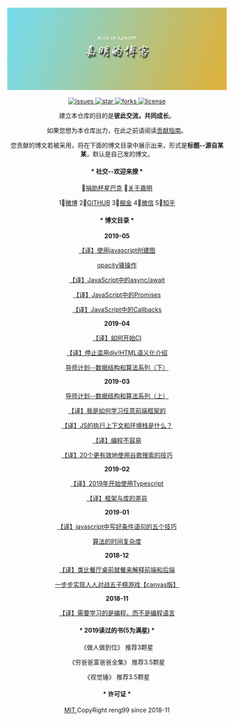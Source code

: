 <p align="center"><a href="https://github.com/reng99/blogs"><img src="./src/imgs/banner.png" alt="banner" /></a></p>

<p align="center">
    <a href="https://github.com/reng99/blogs/issues">
        <img src="https://img.shields.io/github/issues/reng99/blogs.svg" alt="issues"/>
    </a>
    <a href="https://github.com/reng99/blogs/stargazers">
        <img src="https://img.shields.io/github/stars/reng99/blogs.svg" alt="star"/>
    </a>
    <a href="https://github.com/reng99/blogs/network/members">
        <img src="https://img.shields.io/github/forks/reng99/blogs.svg" alt="forks"/>
    </a>
    <a href="https://github.com/reng99/blogs/blob/master/LICENSE">
        <img src="https://img.shields.io/github/license/reng99/blogs.svg" alt="license"/>
    </a>
</p>

<p align="center">建立本仓库的目的是<b>彼此交流，共同成长</b>。</p>
<p align="center">如果您想为本仓库出力，在此之前请阅读<a href="./CONTRIBUTING.md">贡献指南</a>。</p>
<p align="center">您贡献的博文若被采用，将在下面的博文目录中展示出来，形式是<b>标题--源自某某</b>，默认是自己发的博文。</p>

<h4 align="center">* 社交--欢迎来撩 *</h4>

<p align="center">
    💓<a href="./src/other/donate.md">捐助杯星巴克</a>
    🏃<a href="./src/other/resume.md">关于嘉明</a>
</p>
<p align="center">
    1⃣️<a href="https://weibo.com/reng99">微博</a> 
    2⃣️<a href="https://github.com/reng99">GITHUB</a> 
    3⃣️<a href="https://juejin.im/user/5a00493f5188252c224d6475">掘金</a> 
    4⃣️<a href="./src/other/resume.md">微信</a> 
    5⃣️<a href="https://www.zhihu.com/people/reng99/activities">知乎</a> 
</p>

<h4 align="center">* 博文目录 *</h4>

<p align="center"><b>2019-05</b></p>
<p align="center"></p>
<p align="center"><a href="https://github.com/reng99/blogs/issues/22">【译】使用javascript创建图</a></p>
<p align="center"><a href="https://github.com/reng99/blogs/issues/21">opacity骚操作</a></p>
<p align="center"><a href="https://github.com/reng99/blogs/issues/20">【译】JavaScript中的async/await</a></p>
<p align="center"><a href="https://github.com/reng99/blogs/issues/19">【译】JavaScript中的Promises</a></p>
<p align="center"><a href="https://github.com/reng99/blogs/issues/18">【译】JavaScript中的Callbacks</a></p>

<p align="center"><b>2019-04</b></p>
<p align="center"><a href="https://github.com/reng99/blogs/issues/17">【译】如何开始CI</a></p>
<p align="center"><a href="https://github.com/reng99/blogs/issues/16">【译】停止滥用div!HTML语义化介绍</a></p>
<p align="center"><a href="https://github.com/reng99/blogs/issues/15">导师计划--数据结构和算法系列（下）</a></p>

<p align="center"><b>2019-03</b></p>
<p align="center"><a href="https://github.com/reng99/blogs/issues/14">导师计划--数据结构和算法系列（上）</a></p>
<p align="center"><a href="https://github.com/reng99/blogs/issues/12">【译】我是如何学习任意前端框架的</a></p>
<p align="center"><a href="https://github.com/reng99/blogs/issues/11">【译】JS的执行上下文和环境栈是什么？</a></p>
<p align="center"><a href="https://github.com/reng99/blogs/issues/10">【译】编程不容易</a></p>
<p align="center"><a href="https://github.com/reng99/blogs/issues/9">【译】20个更有效地使用谷歌搜索的技巧</a></p>

<p align="center"><b align="center">2019-02</b></p>
<p align="center"><a href="https://github.com/reng99/blogs/issues/8">【译】2019年开始使用Typescript</a></p>
<p align="center"><a href="https://github.com/reng99/blogs/issues/7">【译】框架与库的差异</a></p>

<p align="center"><b>2019-01</b></p>
<p align="center"><a href="https://github.com/reng99/blogs/issues/6">【译】javascript中写好条件语句的五个技巧</a></p>
<p align="center"><a href="https://github.com/reng99/blogs/issues/5">算法的时间复杂度</a></p>

<p align="center"><b>2018-12</b></p>
<p align="center"><a href="https://github.com/reng99/blogs/issues/4">【译】类比餐厅桌前就餐来解释前端和后端</a></p>
<p align="center"><a href="https://github.com/reng99/blogs/issues/3">一步步实现人人对战五子棋游戏【canvas版】</a></p>

<p align="center"><b>2018-11</b></center>
<p align="center"><a href="https://github.com/reng99/blogs/issues/1">【译】需要学习的是编程，而不是编程语言</a></p>

<h4 align="center">* 2019读过的书(5为满星) *</h4>
<p align="center">《做人做到位》 推荐3颗星</p>
<p align="center">《穷爸爸富爸爸全集》 推荐3.5颗星</p>
<p align="center">《视觉锤》 推荐3.5颗星</p>

<h4 align="center">* 许可证 *</h4>
<p align="center"><a href="./LICENSE">MIT </a>CopyRight reng99 since 2018-11</p>
